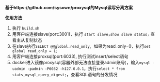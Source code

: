 **基于https://github.com/sysown/proxysql的Mysql读写分离方案**

**使用方法**
1. 执行 `build.sh`
2. 用客户端连接slave(port:3001)，执行 `start slave;show slave status;` 查看主从复制状态
3. 在slave执行`SELECT @@global.read_only`，如果为read_only=0，执行`set global read_only = 1;`
4. 用客户端连接proxsql(port:6033), 执行测试insert/select语句
5. docker进入镜像proxysql(容器外部无法直接登录admin账号)，输入`mysql -uadmin -padmin -P6032 -h127.0.0.1`，执行`select * from stats_mysql_query_digest;`，查看SQL语句的分发情况